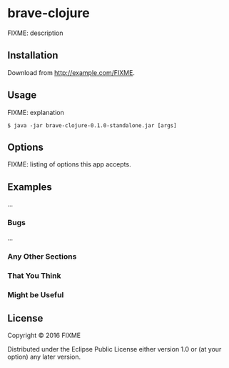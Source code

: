 # brave-clojure

FIXME: description

## Installation

Download from http://example.com/FIXME.

## Usage

FIXME: explanation

    $ java -jar brave-clojure-0.1.0-standalone.jar [args]

## Options

FIXME: listing of options this app accepts.

## Examples

...

### Bugs

...

### Any Other Sections
### That You Think
### Might be Useful

## License

Copyright © 2016 FIXME

Distributed under the Eclipse Public License either version 1.0 or (at
your option) any later version.
